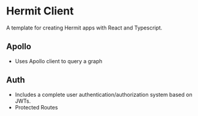 # Hermit Client
A template for creating Hermit apps with React and Typescript.

## Apollo
- Uses Apollo client to query a graph

## Auth
- Includes a complete user authentication/authorization system based on JWTs.
- Protected Routes
